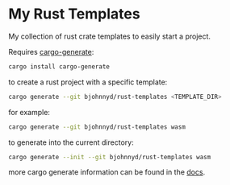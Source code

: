 # My Rust Templates

My collection of rust crate templates to easily start a project.

Requires [cargo-generate][gen-link]:

```sh
cargo install cargo-generate
```

to create a rust project with a specific template:

```sh
cargo generate --git bjohnnyd/rust-templates <TEMPLATE_DIR>
```

for example:

```sh
cargo generate --git bjohnnyd/rust-templates wasm
```
to generate into the current directory:

```sh
cargo generate --init --git bjohnnyd/rust-templates wasm
```

more cargo generate information can be found in the [docs][gen-docs].

[gen-link]: https://github.com/cargo-generate/cargo-generate
[gen-docs]: https://cargo-generate.github.io/cargo-generate/index.html
